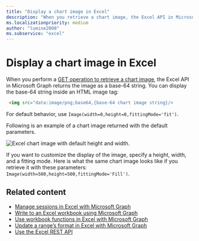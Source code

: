 ```yaml
---
title: "Display a chart image in Excel"
description: "When you retrieve a chart image, the Excel API in Microsoft Graph returns the image as a base-64 string that you can display inside an HTML image tag."
ms.localizationpriority: medium
author: "lumine2008"
ms.subservice: "excel"
---
```


# Display a chart image in Excel

When you perform a [GET operation to retrieve a chart image](/graph/api/chart-image), the Excel API in Microsoft Graph returns the image as a base-64 string. You can display the base-64 string inside an HTML image tag:

```html
 <img src="data:image/png;base64,{base-64 chart image string}/>
```

For default behavior, use `Image(width=0,height=0,fittingMode='fit')`.

Following is an example of a chart image returned with the default parameters.

![Excel chart image with default height and width.](https://cdn.graph.office.net/prod/GraphDocuments/en-us/concepts/images/GetChart-default.png)

If you want to customize the display of the image, specify a height, width, and a fitting mode. Here is what the same chart image looks like if you retrieve it with these parameters: `Image(width=500,height=500,fittingMode='Fill')`.

## Related content

* [Manage sessions in Excel with Microsoft Graph](excel-manage-sessions.md)
* [Write to an Excel workbook using Microsoft Graph](excel-write-to-workbook.md)
* [Use workbook functions in Excel with Microsoft Graph](excel-use-functions.md)
* [Update a range’s format in Excel with Microsoft Graph](excel-update-range-format.md)
* [Use the Excel REST API](/graph/api/resources/excel)
